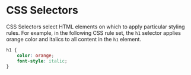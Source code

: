 # CSS Selectors

CSS Selectors select HTML elements on which to apply particular styling rules. For example, in the following CSS rule set, the `h1` selector applies orange color and italics to all content in the `h1` element.

```css
h1 {
    color: orange;
    font-style: italic;
}
```
